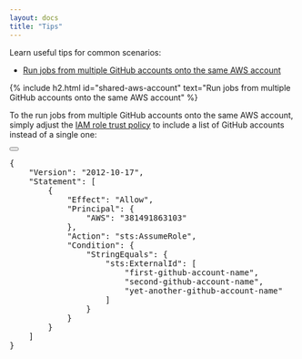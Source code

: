 ```yaml
---
layout: docs
title: "Tips"
---
```


Learn useful tips for common scenarios:

- [Run jobs from multiple GitHub accounts onto the same AWS account](#shared-aws-account)

{% include h2.html id="shared-aws-account" text="Run jobs from multiple GitHub accounts onto the same AWS account" %}

To the run jobs from multiple GitHub accounts onto the same AWS account, simply adjust the [IAM role trust policy](https://github.com/sprinters-sh/sprinters/blob/main/setup/aws/sprinters-setup.yml#L26)
to include a list of GitHub accounts instead of a single one:

<div class="alert alert-info font-monospace p-0 mb-2 position-relative" role="alert">
    <button type="button" class="btn-copy" title="Copy to clipboard"><i class="bi bi-copy"></i></button>
    <pre class="mb-0 p-2 fs-7">{
    "Version": "2012-10-17",
    "Statement": [
        {
            "Effect": "Allow",
            "Principal": {
                "AWS": "381491863103"
            },
            "Action": "sts:AssumeRole",
            "Condition": {
                "StringEquals": {
                    "sts:ExternalId": [
                        "<span class="fw-bold fst-italic text-warning">first-github-account-name</span>",
                        "<span class="fw-bold fst-italic text-warning">second-github-account-name</span>",
                        "<span class="fw-bold fst-italic text-warning">yet-another-github-account-name</span>"
                    ]
                }
            }
        }
    ]
}</pre>
</div>
